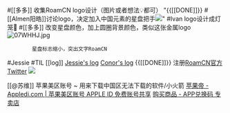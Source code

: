 #[[多多]]
    收集RoamCN logo设计（图片或者想法💡都可）
        "{{[[DONE]]}} #[[Almen阳皓]]讨论logo，决定加入中国元素的星盘把手![](https://firebasestorage.googleapis.com/v0/b/firescript-577a2.appspot.com/o/imgs%2Fapp%2FRoamCN%2FIPv3ud68K8.png?alt=media&token=1c6f86aa-6036-4d50-9b5f-47afc216cfdd)"
        #Ivan logo设计成灯笼🏮
        #[[多多]]
            改变星盘颜色，加上圆圈背景颜色，类似这张金属logo![07WHHJ.jpg](https://s1.ax1x.com/2020/10/16/07WHHJ.jpg)
                
            星盘标志缩小，突出文字RoamCN
    
#Jessie #TIL
    [[log]]
        [Jessie's log](https://roamresearch.com/#/app/fat-garage/page/sJpNUrRLV)
        [Conor's log](https://roamresearch.com/#/app/help/page/VQwVYFxei)
    {{[[DONE]]}} 注册[RoamCN官方Twitter](https://twitter.com/cn_roam)
        ![](https://firebasestorage.googleapis.com/v0/b/firescript-577a2.appspot.com/o/imgs%2Fapp%2FRoamCN%2FRTqJrH56RO.png?alt=media&token=5b8ef948-e5f1-4db2-8b29-ae23327062bc)

[[@苏维]]
    苹果美区账号 ~ 用来下载中国区无法下载的软件/小火箭
        [苹果帝 - Appledi.com | 苹果美区账号 APPLE ID 免费账号共享](https://appledi.com/)
        [购买商品 - APP兑换码 专卖店](https://appdhm.com/)
